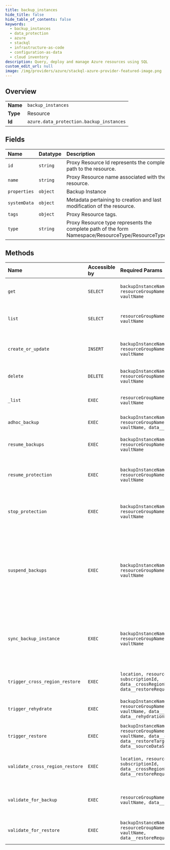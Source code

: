 ```yaml
---
title: backup_instances
hide_title: false
hide_table_of_contents: false
keywords:
  - backup_instances
  - data_protection
  - azure    
  - stackql
  - infrastructure-as-code
  - configuration-as-data
  - cloud inventory
description: Query, deploy and manage Azure resources using SQL
custom_edit_url: null
image: /img/providers/azure/stackql-azure-provider-featured-image.png
---
```

  
    

## Overview
<table><tbody>
<tr><td><b>Name</b></td><td><code>backup_instances</code></td></tr>
<tr><td><b>Type</b></td><td>Resource</td></tr>
<tr><td><b>Id</b></td><td><code>azure.data_protection.backup_instances</code></td></tr>
</tbody></table>

## Fields
| Name | Datatype | Description |
|:-----|:---------|:------------|
| `id` | `string` | Proxy Resource Id represents the complete path to the resource. |
| `name` | `string` | Proxy Resource name associated with the resource. |
| `properties` | `object` | Backup Instance |
| `systemData` | `object` | Metadata pertaining to creation and last modification of the resource. |
| `tags` | `object` | Proxy Resource tags. |
| `type` | `string` | Proxy Resource type represents the complete path of the form Namespace/ResourceType/ResourceType/... |
## Methods
| Name | Accessible by | Required Params | Description |
|:-----|:--------------|:----------------|:------------|
| `get` | `SELECT` | `backupInstanceName, resourceGroupName, subscriptionId, vaultName` | Gets a backup instance with name in a backup vault |
| `list` | `SELECT` | `resourceGroupName, subscriptionId, vaultName` | Gets a backup instances belonging to a backup vault |
| `create_or_update` | `INSERT` | `backupInstanceName, resourceGroupName, subscriptionId, vaultName` | Create or update a backup instance in a backup vault |
| `delete` | `DELETE` | `backupInstanceName, resourceGroupName, subscriptionId, vaultName` | Delete a backup instance in a backup vault |
| `_list` | `EXEC` | `resourceGroupName, subscriptionId, vaultName` | Gets a backup instances belonging to a backup vault |
| `adhoc_backup` | `EXEC` | `backupInstanceName, resourceGroupName, subscriptionId, vaultName, data__backupRuleOptions` | Trigger adhoc backup  |
| `resume_backups` | `EXEC` | `backupInstanceName, resourceGroupName, subscriptionId, vaultName` | This operation will resume backups for backup instance |
| `resume_protection` | `EXEC` | `backupInstanceName, resourceGroupName, subscriptionId, vaultName` | This operation will resume protection for a stopped backup instance |
| `stop_protection` | `EXEC` | `backupInstanceName, resourceGroupName, subscriptionId, vaultName` | This operation will stop protection of a backup instance and data will be held forever |
| `suspend_backups` | `EXEC` | `backupInstanceName, resourceGroupName, subscriptionId, vaultName` | This operation will stop backup for a backup instance and retains the backup data as per the policy (except latest Recovery point, which will be retained forever) |
| `sync_backup_instance` | `EXEC` | `backupInstanceName, resourceGroupName, subscriptionId, vaultName` | Sync backup instance again in case of failure<br />This action will retry last failed operation and will bring backup instance to valid state |
| `trigger_cross_region_restore` | `EXEC` | `location, resourceGroupName, subscriptionId, data__crossRegionRestoreDetails, data__restoreRequestObject` | Triggers Cross Region Restore for BackupInstance. |
| `trigger_rehydrate` | `EXEC` | `backupInstanceName, resourceGroupName, subscriptionId, vaultName, data__recoveryPointId, data__rehydrationRetentionDuration` | rehydrate recovery point for restore for a BackupInstance |
| `trigger_restore` | `EXEC` | `backupInstanceName, resourceGroupName, subscriptionId, vaultName, data__objectType, data__restoreTargetInfo, data__sourceDataStoreType` | Triggers restore for a BackupInstance |
| `validate_cross_region_restore` | `EXEC` | `location, resourceGroupName, subscriptionId, data__crossRegionRestoreDetails, data__restoreRequestObject` | Validates whether Cross Region Restore can be triggered for DataSource. |
| `validate_for_backup` | `EXEC` | `resourceGroupName, subscriptionId, vaultName, data__backupInstance` | Validate whether adhoc backup will be successful or not |
| `validate_for_restore` | `EXEC` | `backupInstanceName, resourceGroupName, subscriptionId, vaultName, data__restoreRequestObject` | Validates if Restore can be triggered for a DataSource |
